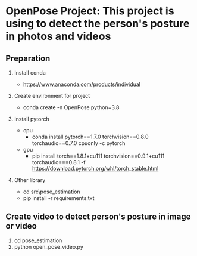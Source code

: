 # OpenPose Project: This project is using to detect the person's posture in photos and videos 

## Preparation
1. Install conda
    - https://www.anaconda.com/products/individual
    
2. Create environment for project
    - conda create -n OpenPose python=3.8
    
3. Install pytorch
    - cpu  
      - conda install pytorch==1.7.0 torchvision==0.8.0 torchaudio==0.7.0 cpuonly -c pytorch
   - gpu
      - pip install torch==1.8.1+cu111 torchvision==0.9.1+cu111 torchaudio===0.8.1 -f https://download.pytorch.org/whl/torch_stable.html

   
4. Other library
   - cd src\pose_estimation
   - pip install -r requirements.txt
   
## Create video to detect person's posture in image or video
1. cd pose_estimation
2. python open_pose_video.py

